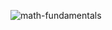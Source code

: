 
![math-fundamentals](https://github.com/user-attachments/assets/ac06b456-abcf-4cb2-8dcd-e56796c34d1b)
